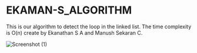 # EKAMAN-S_ALGORITHM
This is our algorithm to detect the loop in the linked list. The time complexity is O(n) create by Ekanathan S A and Manush Sekaran C. 




![Screenshot (1)](https://github.com/manush1729/EKAMAN-S_ALGORITHM/assets/93378378/e417b83b-4f76-40d7-acd9-bd9825eddac2)
